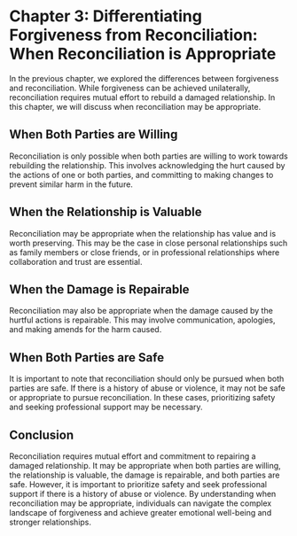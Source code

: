 Chapter 3: Differentiating Forgiveness from Reconciliation: When Reconciliation is Appropriate
==============================================================================================

In the previous chapter, we explored the differences between forgiveness and reconciliation. While forgiveness can be achieved unilaterally, reconciliation requires mutual effort to rebuild a damaged relationship. In this chapter, we will discuss when reconciliation may be appropriate.

When Both Parties are Willing
-----------------------------

Reconciliation is only possible when both parties are willing to work towards rebuilding the relationship. This involves acknowledging the hurt caused by the actions of one or both parties, and committing to making changes to prevent similar harm in the future.

When the Relationship is Valuable
---------------------------------

Reconciliation may be appropriate when the relationship has value and is worth preserving. This may be the case in close personal relationships such as family members or close friends, or in professional relationships where collaboration and trust are essential.

When the Damage is Repairable
-----------------------------

Reconciliation may also be appropriate when the damage caused by the hurtful actions is repairable. This may involve communication, apologies, and making amends for the harm caused.

When Both Parties are Safe
--------------------------

It is important to note that reconciliation should only be pursued when both parties are safe. If there is a history of abuse or violence, it may not be safe or appropriate to pursue reconciliation. In these cases, prioritizing safety and seeking professional support may be necessary.

Conclusion
----------

Reconciliation requires mutual effort and commitment to repairing a damaged relationship. It may be appropriate when both parties are willing, the relationship is valuable, the damage is repairable, and both parties are safe. However, it is important to prioritize safety and seek professional support if there is a history of abuse or violence. By understanding when reconciliation may be appropriate, individuals can navigate the complex landscape of forgiveness and achieve greater emotional well-being and stronger relationships.
